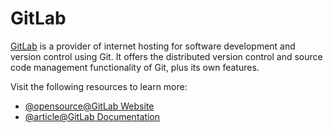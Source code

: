 # GitLab

[GitLab](https://gitlab.com) is a provider of internet hosting for software development and version control using Git. It offers the distributed version control and source code management functionality of Git, plus its own features.

Visit the following resources to learn more:

- [@opensource@GitLab Website](https://gitlab.com/)
- [@article@GitLab Documentation](https://docs.gitlab.com/)
